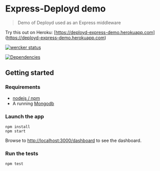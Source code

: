 # Express-Deployd demo


> Demo of Deployd used as an Express middleware


Try this out on Heroku: [https://deployd-express-demo.herokuapp.com]
(https://deployd-express-demo.herokuapp.com)  


[![wercker status](https://app.wercker.com/status/0e99cbcb13643ef223f0206a0396dd6c/m "wercker status")](https://app.wercker.com/project/bykey/0e99cbcb13643ef223f0206a0396dd6c)

[![Dependencies](https://img.shields.io/david/nicolasritouet/deployd-express-demo.svg)](https://david-dm.org/NicolasRitouet/deployd-express-demo)


## Getting started

### Requirements

* [nodejs / npm](http://nodejs.org/)
* A running [Mongodb](http://www.mongodb.org/downloads)


### Launch the app
````
npm install
npm start
````
Browse to [http://localhost:3000/dashboard](http://localhost:3000/dashboard) to see the dashboard.

### Run the tests

````
npm test
````

